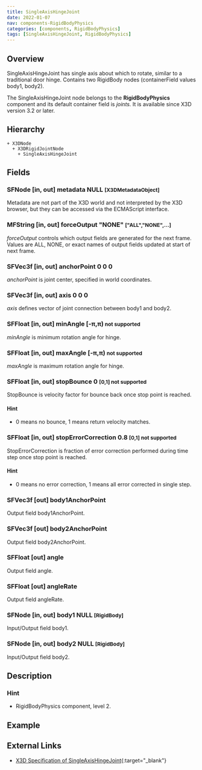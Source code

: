 ```yaml
---
title: SingleAxisHingeJoint
date: 2022-01-07
nav: components-RigidBodyPhysics
categories: [components, RigidBodyPhysics]
tags: [SingleAxisHingeJoint, RigidBodyPhysics]
---
```

<style>
.post h3 {
  word-spacing: 0.2em;
}
</style>

## Overview

SingleAxisHingeJoint has single axis about which to rotate, similar to a traditional door hinge. Contains two RigidBody nodes (containerField values body1, body2).

The SingleAxisHingeJoint node belongs to the **RigidBodyPhysics** component and its default container field is *joints.* It is available since X3D version 3.2 or later.

## Hierarchy

```
+ X3DNode
  + X3DRigidJointNode
    + SingleAxisHingeJoint
```

## Fields

### SFNode [in, out] **metadata** NULL <small>[X3DMetadataObject]</small>

Metadata are not part of the X3D world and not interpreted by the X3D browser, but they can be accessed via the ECMAScript interface.

### MFString [in, out] **forceOutput** "NONE" <small>["ALL","NONE",...]</small>

*forceOutput* controls which output fields are generated for the next frame. Values are ALL, NONE, or exact names of output fields updated at start of next frame.

### SFVec3f [in, out] **anchorPoint** 0 0 0

*anchorPoint* is joint center, specified in world coordinates.

### SFVec3f [in, out] **axis** 0 0 0

*axis* defines vector of joint connection between body1 and body2.

### SFFloat [in, out] **minAngle** [-π,π)<small> <span class="no">not supported</span></small>

*minAngle* is minimum rotation angle for hinge.

### SFFloat [in, out] **maxAngle** [-π,π) <small class="small"><span class="no">not supported</span></small>

*maxAngle* is maximum rotation angle for hinge.

### SFFloat [in, out] **stopBounce** 0 <small>[0,1] <span class="no">not supported</span>
</small>

StopBounce is velocity factor for bounce back once stop point is reached.

#### Hint

- 0 means no bounce, 1 means return velocity matches.

### SFFloat [in, out] **stopErrorCorrection** 0.8 <small>[0,1] <span class="no">not supported</span>
</small>

StopErrorCorrection is fraction of error correction performed during time step once stop point is reached.

#### Hint

- 0 means no error correction, 1 means all error corrected in single step.

### SFVec3f [out] **body1AnchorPoint**

Output field body1AnchorPoint.

### SFVec3f [out] **body2AnchorPoint**

Output field body2AnchorPoint.

### SFFloat [out] **angle**

Output field angle.

### SFFloat [out] **angleRate**

Output field angleRate.

### SFNode [in, out] **body1** NULL <small>[RigidBody]</small>

Input/Output field body1.

### SFNode [in, out] **body2** NULL <small>[RigidBody]</small>

Input/Output field body2.

## Description

### Hint

- RigidBodyPhysics component, level 2.

## Example

<x3d-canvas src="https://create3000.github.io/media/examples/RigidBodyPhysics/SingleAxisHingeJoint/SingleAxisHingeJoint.x3d"></x3d-canvas>

## External Links

- [X3D Specification of SingleAxisHingeJoint](https://www.web3d.org/documents/specifications/19775-1/V4.0/Part01/components/rigidBodyPhysics.html#SingleAxisHingeJoint){:target="_blank"}
